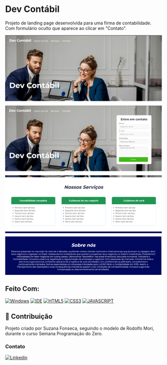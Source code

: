 # Dev Contábil

Projeto de landing page desenvolvida para uma firma de contabilidade. Com formulário oculto que aparece ao clicar em "Contato".

 <img src="./assets/project-image1.png" alt="Projeto-Imagem1">
 <img src="./assets/project-image2.png" alt="Projeto-Imagem2">
 <img src="./assets/project-image3.png" alt="Projeto-Imagem3">
 <img src="./assets/project-image4.png" alt="Projeto-Imagem4">

## Feito Com:
[![Windows](https://img.shields.io/badge/Windows-0078D6?style=for-the-badge&logo=windows&logoColor=white)](https://www.microsoft.com/pt-br/windows/get-windows-10)
[![IDE](https://img.shields.io/badge/Visual_studio_code-0078D4?style=for-the-badge&logo=visual%20studio%20code&logoColor=white)](https://code.visualstudio.com/)
[![HTML5](https://img.shields.io/badge/HTML5-E34F26?style=for-the-badge&logo=html5&logoColor=white)](https://developer.mozilla.org/pt-BR/docs/Web/HTML)
[![CSS3](https://img.shields.io/badge/CSS3-1572B6?style=for-the-badge&logo=css3&logoColor=white)](https://developer.mozilla.org/pt-BR/docs/Web/CSS)
[![JAVASCRIPT](https://img.shields.io/badge/JavaScript-F7DF1E?style=for-the-badge&logo=javascript&logoColor=black)](https://developer.mozilla.org/pt-BR/docs/Web/JavaScript)

## 🤝 Contribuição

Projeto criado por Suzana Fonseca, seguindo o modelo de Rodolfo Mori, durante o curso Semana Programação do Zero.

### Contato

[![Linkedin](https://img.shields.io/badge/LinkedIn-0077B5?style=for-the-badge&logo=linkedin&logoColor=white)](https://www.linkedin.com/in/suzana-fonseca/)


